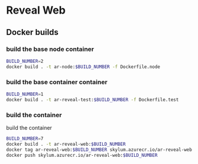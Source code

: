 # Reveal Web

## Docker builds

### build the base node container

```sh
BUILD_NUMBER=2
docker build . -t ar-node:$BUILD_NUMBER -f Dockerfile.node
```

### build the base container container

```sh
BUILD_NUMBER=1
docker build . -t ar-reveal-test:$BUILD_NUMBER -f Dockerfile.test
```

### build the container

build the container

```sh
BUILD_NUMBER=7
docker build . -t ar-reveal-web:$BUILD_NUMBER
docker tag ar-reveal-web:$BUILD_NUMBER skylum.azurecr.io/ar-reveal-web:$BUILD_NUMBER
docker push skylum.azurecr.io/ar-reveal-web:$BUILD_NUMBER
```

